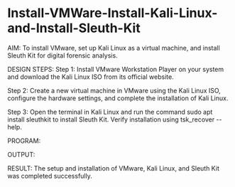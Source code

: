 # Install-VMWare-Install-Kali-Linux-and-Install-Sleuth-Kit
AIM:
To install VMware, set up Kali Linux as a virtual machine, and install Sleuth Kit for digital forensic analysis.

DESIGN STEPS:
Step 1:
Install VMware Workstation Player on your system and download the Kali Linux ISO from its official website.

Step 2:
Create a new virtual machine in VMware using the Kali Linux ISO, configure the hardware settings, and complete the installation of Kali Linux.

Step 3:
Open the terminal in Kali Linux and run the command sudo apt install sleuthkit to install Sleuth Kit. Verify installation using tsk_recover --help.

PROGRAM:

OUTPUT:

RESULT:
The setup and installation of VMware, Kali Linux, and Sleuth Kit was completed successfully.
